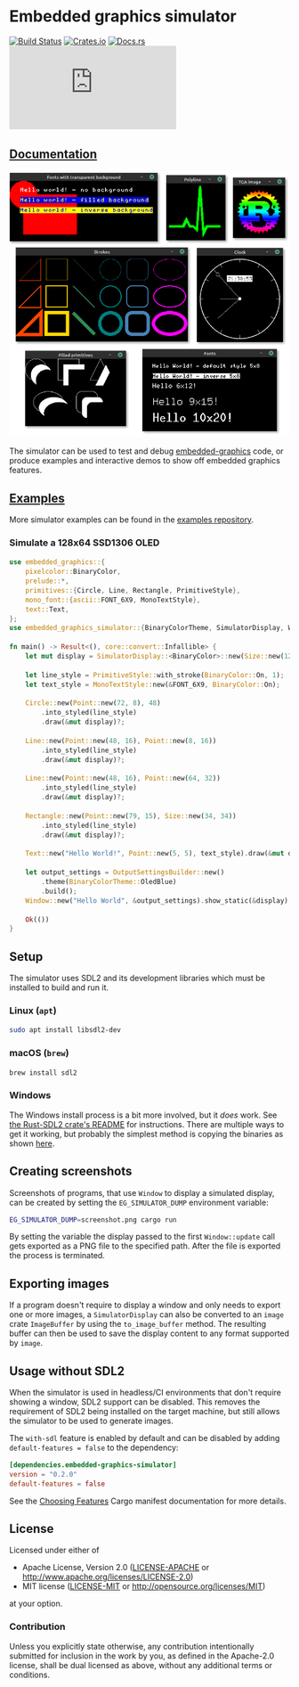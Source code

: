 # Embedded graphics simulator

[![Build Status](https://circleci.com/gh/embedded-graphics/simulator/tree/master.svg?style=shield)](https://circleci.com/gh/embedded-graphics/simulator/tree/master)
[![Crates.io](https://img.shields.io/crates/v/embedded-graphics-simulator.svg)](https://crates.io/crates/embedded-graphics-simulator)
[![Docs.rs](https://docs.rs/embedded-graphics-simulator/badge.svg)](https://docs.rs/embedded-graphics-simulator)
[![embedded-graphics on Matrix](https://img.shields.io/matrix/rust-embedded-graphics:matrix.org)](https://matrix.to/#/#rust-embedded-graphics:matrix.org)

## [Documentation](https://docs.rs/embedded-graphics-simulator)

![It can display all sorts of embedded-graphics test code.](https://raw.githubusercontent.com/embedded-graphics/embedded-graphics/master/assets/simulator-demo.png)

The simulator can be used to test and debug
[embedded-graphics](https://crates.io/crates/embedded-graphics) code, or produce examples and
interactive demos to show off embedded graphics features.

## [Examples](https://github.com/embedded-graphics/examples)

More simulator examples can be found in the [examples repository](https://github.com/embedded-graphics/examples).

### Simulate a 128x64 SSD1306 OLED

```rust
use embedded_graphics::{
    pixelcolor::BinaryColor,
    prelude::*,
    primitives::{Circle, Line, Rectangle, PrimitiveStyle},
    mono_font::{ascii::FONT_6X9, MonoTextStyle},
    text::Text,
};
use embedded_graphics_simulator::{BinaryColorTheme, SimulatorDisplay, Window, OutputSettingsBuilder};

fn main() -> Result<(), core::convert::Infallible> {
    let mut display = SimulatorDisplay::<BinaryColor>::new(Size::new(128, 64));

    let line_style = PrimitiveStyle::with_stroke(BinaryColor::On, 1);
    let text_style = MonoTextStyle::new(&FONT_6X9, BinaryColor::On);

    Circle::new(Point::new(72, 8), 48)
        .into_styled(line_style)
        .draw(&mut display)?;

    Line::new(Point::new(48, 16), Point::new(8, 16))
        .into_styled(line_style)
        .draw(&mut display)?;

    Line::new(Point::new(48, 16), Point::new(64, 32))
        .into_styled(line_style)
        .draw(&mut display)?;

    Rectangle::new(Point::new(79, 15), Size::new(34, 34))
        .into_styled(line_style)
        .draw(&mut display)?;

    Text::new("Hello World!", Point::new(5, 5), text_style).draw(&mut display)?;

    let output_settings = OutputSettingsBuilder::new()
        .theme(BinaryColorTheme::OledBlue)
        .build();
    Window::new("Hello World", &output_settings).show_static(&display);

    Ok(())
}
```

## Setup

The simulator uses SDL2 and its development libraries which must be installed to build and run
it.

### Linux (`apt`)

```bash
sudo apt install libsdl2-dev
```

### macOS (`brew`)

```bash
brew install sdl2
```

### Windows

The Windows install process is a bit more involved, but it _does_ work. See [the Rust-SDL2
crate's README](https://github.com/Rust-SDL2/rust-sdl2) for instructions. There are multiple
ways to get it working, but probably the simplest method is copying the binaries as shown
[here](https://github.com/Rust-SDL2/rust-sdl2#windows-msvc).

## Creating screenshots

Screenshots of programs, that use `Window` to display a simulated display, can be created by
setting the `EG_SIMULATOR_DUMP` environment variable:

```bash
EG_SIMULATOR_DUMP=screenshot.png cargo run
```

By setting the variable the display passed to the first `Window::update` call gets exported as a
PNG file to the specified path. After the file is exported the process is terminated.

## Exporting images

If a program doesn't require to display a window and only needs to export one or more images, a
`SimulatorDisplay` can also be converted to an `image` crate `ImageBuffer` by using the
`to_image_buffer` method. The resulting buffer can then be used to save the display content to
any format supported by `image`.

## Usage without SDL2

When the simulator is used in headless/CI environments that don't require showing a window, SDL2
support can be disabled. This removes the requirement of SDL2 being installed on the target machine,
but still allows the simulator to be used to generate images.

The `with-sdl` feature is enabled by default and can be disabled by adding `default-features = false` to the dependency:

```toml
[dependencies.embedded-graphics-simulator]
version = "0.2.0"
default-features = false
```

See the [Choosing
Features](https://doc.rust-lang.org/cargo/reference/specifying-dependencies.html#choosing-features)
Cargo manifest documentation for more details.

## License

Licensed under either of

- Apache License, Version 2.0 ([LICENSE-APACHE](LICENSE-APACHE) or http://www.apache.org/licenses/LICENSE-2.0)
- MIT license ([LICENSE-MIT](LICENSE-MIT) or http://opensource.org/licenses/MIT)

at your option.

### Contribution

Unless you explicitly state otherwise, any contribution intentionally submitted for inclusion in the
work by you, as defined in the Apache-2.0 license, shall be dual licensed as above, without any
additional terms or conditions.
